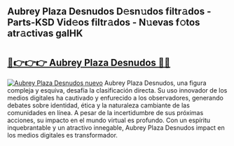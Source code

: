 ## Aubrey Plaza Desnudos D𝚎sn𝚞dos filtr𝚊dos - Parts-KSD Vid𝚎os filtr𝚊dos - N𝚞evas f𝚘tos atr𝚊ctivas galHK

# <h2><a href="http://mbaj14.tromn.icu/?c=Aubrey+Plaza+Desnudos">🔗👉👉👉 Aubrey Plaza Desnudos 🔗🔗</a></h2>

[![Aubrey Plaza Desnudos nuevo](https://i.imgur.com/pEAQMta.gif)](http://mbaj14.tromn.icu/?c=Aubrey+Plaza+Desnudos)
Aubrey Plaza Desnudos, una figura compleja y esquiva, desafía la clasificación directa. Su uso innovador de los medios digitales ha cautivado y enfurecido a los observadores, generando debates sobre identidad, ética y la naturaleza cambiante de las comunidades en línea. A pesar de la incertidumbre de sus próximas acciones, su impacto en el mundo virtual es profundo. Con un espíritu inquebrantable y un atractivo innegable, Aubrey Plaza Desnudos impact en los medios digitales es transformador.
